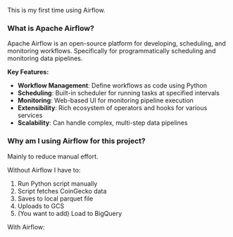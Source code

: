 This is my first time using Airflow.

### What is Apache Airflow?

Apache Airflow is an open-source platform for developing, scheduling, and monitoring workflows. Specifically for programmatically scheduling and monitoring data pipelines.

**Key Features:**
- **Workflow Management**: Define workflows as code using Python
- **Scheduling**: Built-in scheduler for running tasks at specified intervals
- **Monitoring**: Web-based UI for monitoring pipeline execution
- **Extensibility**: Rich ecosystem of operators and hooks for various services
- **Scalability**: Can handle complex, multi-step data pipelines

### Why am I using Airflow for this project?

Mainly to reduce manual effort.

Without Airflow I have to:

1. Run Python script manually
2. Script fetches CoinGecko data
3. Saves to local parquet file
4. Uploads to GCS
5. (You want to add) Load to BigQuery

With Airflow:
